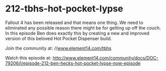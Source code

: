 # 212-tbhs-hot-pocket-lypse

Fallout 4 has been released and that means one thing..We need to eliminated any possible reason there might be for getting up off the couch. In this episode Ben does exactly this by creating a new and improved version of this beloved Hot Pocket Dispenser build.

Join the community at: //www.element14.com/tbhs

Watch this episode at:
http://www.element14.com/community/docs/DOC-79206/l/episode-212-ben-hecks-hot-pocket-lypse-now-episode

